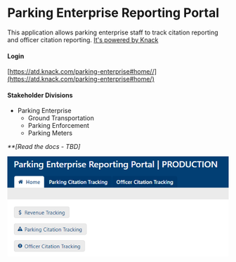 # Parking Enterprise Reporting Portal
This application allows parking enterprise staff to track citation reporting and officer citation reporting. [It's powered by Knack](www.knack.com)

#### Login

[https://atd.knack.com/parking-enterprise#home//](https://atd.knack.com/parking-enterprise#home/)

#### Stakeholder Divisions
- Parking Enterprise
  - Ground Transportation
  - Parking Enforcement
  - Parking Meters
  
_**[Read the docs - TBD]_

![Home Page](media/20191105_home_page_screen_shot.png)
